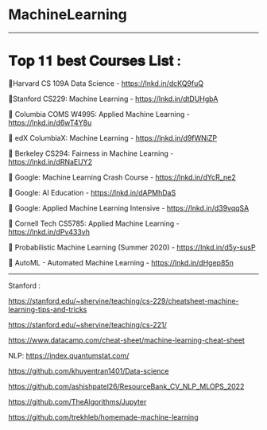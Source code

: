# MachineLearning
***********************************************************************************************************************************************************************

 𝐓𝐨𝐩 𝟏𝟏 𝐛𝐞𝐬𝐭 𝐂𝐨𝐮𝐫𝐬𝐞𝐬 𝐋𝐢𝐬𝐭 :
=======================
🔸Harvard CS 109A Data Science - https://lnkd.in/dcKQ9fuQ

🔸Stanford CS229: Machine Learning - https://lnkd.in/dtDUHgbA

🔸 Columbia COMS W4995: Applied Machine Learning - https://lnkd.in/d6wT4Y8u

🔸 edX ColumbiaX: Machine Learning - https://lnkd.in/d9fWNiZP

🔸 Berkeley CS294: Fairness in Machine Learning - https://lnkd.in/dRNaEUY2

🔸 Google: Machine Learning Crash Course - https://lnkd.in/dYcR_ne2

🔸 Google: AI Education - https://lnkd.in/dAPMhDaS

🔸 Google: Applied Machine Learning Intensive - https://lnkd.in/d39vqqSA

🔸 Cornell Tech CS5785: Applied Machine Learning - https://lnkd.in/dPv433vh

🔸 Probabilistic Machine Learning (Summer 2020) - https://lnkd.in/d5y-susP

🔸 AutoML - Automated Machine Learning - https://lnkd.in/dHgep85n

********************************************************************************************************************************************************************
Stanford :

https://stanford.edu/~shervine/teaching/cs-229/cheatsheet-machine-learning-tips-and-tricks

https://stanford.edu/~shervine/teaching/cs-221/

https://www.datacamp.com/cheat-sheet/machine-learning-cheat-sheet

NLP:
https://index.quantumstat.com/

https://github.com/khuyentran1401/Data-science

https://github.com/ashishpatel26/ResourceBank_CV_NLP_MLOPS_2022

https://github.com/TheAlgorithms/Jupyter

https://github.com/trekhleb/homemade-machine-learning

